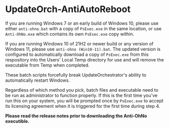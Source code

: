 # UpdateOrch-AntiAutoReboot
If you are running Windows 7 or an early build of Windows 10, please use either `anti-ohno.bat` with a copy of `PsExec.exe` in the same location, or use `Anti-OhNo.exe` which contains its own `PsExec.exe` copy within.

If you are running Windows 10 of 21H2 or newer build or any version of Windows 11, please use `anti-ohno (Win10-11).bat`. The updated version is configured to automatically download a copy of `PsExec.exe` from this respository into the Users' Local Temp directory for use and will remove the executable from Temp when completed.

These batch scripts forcefully break UpdateOrchestrator's ability to automatically restart Windows.

Regardless of which method you pick, batch files and executable need to be run as administrator to function properly. If this is the first time you've run this on your system, you will be prompted once by `PsExec.exe` to accept its licensing agreement when it is triggered for the first time during step 4.

**Please read the release notes prior to downloading the Anti-OhNo executible.**